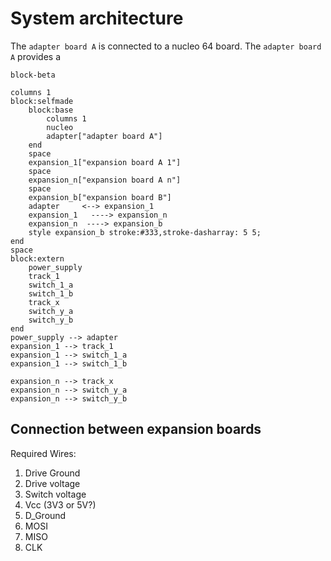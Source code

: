 # System architecture
The `adapter board A` is connected to a nucleo 64 board.
The `adapter board A` provides a 
```mermaid
block-beta

columns 1
block:selfmade
    block:base
        columns 1
        nucleo
        adapter["adapter board A"]
    end
    space
    expansion_1["expansion board A 1"]
    space
    expansion_n["expansion board A n"]
    space
    expansion_b["expansion board B"]
    adapter     <--> expansion_1
    expansion_1   ----> expansion_n
    expansion_n  ----> expansion_b
    style expansion_b stroke:#333,stroke-dasharray: 5 5;
end
space
block:extern
    power_supply
    track_1
    switch_1_a
    switch_1_b
    track_x
    switch_y_a
    switch_y_b
end
power_supply --> adapter
expansion_1 --> track_1
expansion_1 --> switch_1_a
expansion_1 --> switch_1_b

expansion_n --> track_x
expansion_n --> switch_y_a
expansion_n --> switch_y_b
```
## Connection between expansion boards
Required Wires:
1. Drive Ground
2. Drive voltage
3. Switch voltage
4. Vcc (3V3 or 5V?)
5. D_Ground
6. MOSI
7. MISO
8. CLK